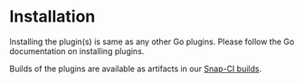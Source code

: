 Installation
===

Installing the plugin(s) is same as any other Go plugins. Please follow the Go documentation on installing plugins.

Builds of the plugins are available as artifacts in our [Snap-CI builds](https://snap-ci.com/ind9/gocd-s3-artifacts/branch/master).